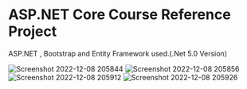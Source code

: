 # ASP.NET Core Course Reference Project
ASP.NET , Bootstrap and Entity Framework used.(.Net 5.0 Version)

![Screenshot 2022-12-08 205844](https://user-images.githubusercontent.com/58585164/206529483-bb630941-0564-411d-9ae6-c9567fa16daa.jpg)
![Screenshot 2022-12-08 205856](https://user-images.githubusercontent.com/58585164/206529505-9d6449d5-3484-4861-b546-471487ac9706.jpg)
![Screenshot 2022-12-08 205912](https://user-images.githubusercontent.com/58585164/206529516-1ed0ad93-eefb-4739-b0ba-980b1de097ab.jpg)
![Screenshot 2022-12-08 205926](https://user-images.githubusercontent.com/58585164/206529527-a6eac6f4-ec3a-4927-ae64-5deb20b9083b.jpg)
